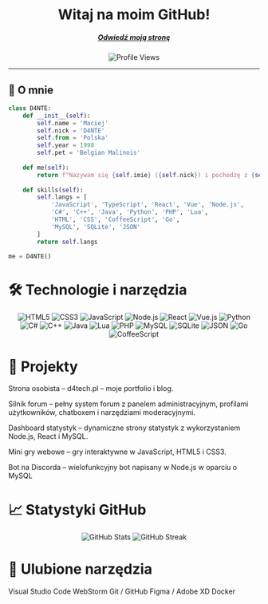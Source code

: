 <h1 align="center">Witaj na moim GitHub!</h1>
<h5 align="center"><a href="https://udantego.pl/">Odwiedź moją stronę</a></h5>

<p align="center">
  <img src="https://komarev.com/ghpvc/?username=demon981&label=Wyświetlenia%20profilu&color=0e75b6&style=flat" alt="Profile Views" />
</p>

---

## 👋 O mnie

```python
class D4NTE:
    def __init__(self):
        self.name = 'Maciej'
        self.nick = 'D4NTE'
        self.from = 'Polska'
        self.year = 1998
        self.pet = 'Belgian Malinois'
    
    def me(self):
        return f"Nazywam się {self.imie} ({self.nick}) i pochodzę z {self.kraj}."
    
    def skills(self):
        self.langs = [
            'JavaScript', 'TypeScript', 'React', 'Vue', 'Node.js',
            'C#', 'C++', 'Java', 'Python', 'PHP', 'Lua',
            'HTML', 'CSS', 'CoffeeScript', 'Go',
            'MySQL', 'SQLite', 'JSON'
        ]
        return self.langs

me = D4NTE()
```

# 🛠️ Technologie i narzędzia
<p align="center"> <img alt="HTML5" src="https://img.shields.io/badge/HTML5-E34F26?style=for-the-badge&logo=html5&logoColor=white" /> <img alt="CSS3" src="https://img.shields.io/badge/CSS3-1572B6?style=for-the-badge&logo=css3&logoColor=white" /> <img alt="JavaScript" src="https://img.shields.io/badge/JavaScript-F7DF1E?style=for-the-badge&logo=javascript&logoColor=black" /> <img alt="Node.js" src="https://img.shields.io/badge/Node.js-339933?style=for-the-badge&logo=node.js&logoColor=white" /> <img alt="React" src="https://img.shields.io/badge/React-61DAFB?style=for-the-badge&logo=react&logoColor=black" /> <img alt="Vue.js" src="https://img.shields.io/badge/Vue.js-4FC08D?style=for-the-badge&logo=vue.js&logoColor=white" /> <img alt="Python" src="https://img.shields.io/badge/Python-3776AB?style=for-the-badge&logo=python&logoColor=white" /> <img alt="C#" src="https://img.shields.io/badge/C%23-239120?style=for-the-badge&logo=c-sharp&logoColor=white" /> <img alt="C++" src="https://img.shields.io/badge/C++-00599C?style=for-the-badge&logo=c%2B%2B&logoColor=white" /> <img alt="Java" src="https://img.shields.io/badge/Java-007396?style=for-the-badge&logo=java&logoColor=white" /> <img alt="Lua" src="https://img.shields.io/badge/Lua-2C2D72?style=for-the-badge&logo=lua&logoColor=white" /> <img alt="PHP" src="https://img.shields.io/badge/PHP-777BB4?style=for-the-badge&logo=php&logoColor=white" /> <img alt="MySQL" src="https://img.shields.io/badge/MySQL-4479A1?style=for-the-badge&logo=mysql&logoColor=white" /> <img alt="SQLite" src="https://img.shields.io/badge/SQLite-07405E?style=for-the-badge&logo=sqlite&logoColor=white" /> <img alt="JSON" src="https://img.shields.io/badge/JSON-000000?style=for-the-badge&logo=json&logoColor=white" /> <img alt="Go" src="https://img.shields.io/badge/Go-00ADD8?style=for-the-badge&logo=go&logoColor=white" /> <img alt="CoffeeScript" src="https://img.shields.io/badge/CoffeeScript-2f2f2f?style=for-the-badge&logo=coffeescript&logoColor=white" /> </p>

# 🚀 Projekty

Strona osobista – d4tech.pl
 – moje portfolio i blog.

Silnik forum – pełny system forum z panelem administracyjnym, profilami użytkowników, chatboxem i narzędziami moderacyjnymi.

Dashboard statystyk – dynamiczne strony statystyk z wykorzystaniem Node.js, React i MySQL.

Mini gry webowe – gry interaktywne w JavaScript, HTML5 i CSS3.

Bot na Discorda – wielofunkcyjny bot napisany w Node.js w oparciu o MySQL

# 📈 Statystyki GitHub
<p align="center"> <img src="https://github-readme-stats.vercel.app/api?username=D4NTE98&show_icons=true&theme=radical&hide_border=true" alt="GitHub Stats" /> <img src="https://github-readme-streak-stats.herokuapp.com/?user=D4NTE98&theme=radical&hide_border=true" alt="GitHub Streak" /> </p>

# 🌟 Ulubione narzędzia

Visual Studio Code
WebStorm
Git / GitHub
Figma / Adobe XD
Docker

